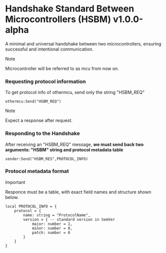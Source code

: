 # Handshake Standard Between Microcontrollers (HSBM) v1.0.0-alpha

A minimal and universal handshake between two microcontrollers, 
ensuring successful and intentional communication.

>[!NOTE]
>Microcontroller will be referred to as mcu from now on.

### Requesting protocol information 
To get protocol info of othermcu, send only the string "HSBM_REQ"
```luau
othermcu:Send("HSBM_REQ")
```
>[!NOTE]
>Expect a response after request.

### Responding to the Handshake 
After receiving an "HSBM_REQ" message, <strong>we must send back two arguments: "HSBM" string and protocol metadata table</strong>

```luau
sender:Send("HSBM_RES",PROTOCOL_INFO)
```
### Protocol metadata format

>[!IMPORTANT]
>Responce must be a table, with exact field names and structure shown below.

```luau
local PROTOCOL_INFO = {
    protocol = {
        name: string = "ProtocolName",
        version = { -- standard version in SemVer
            major: number = 1,
            minor: number = 0,
            patch: number = 0
        }
    }
}
```
